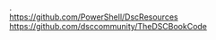 .<br>
https://github.com/PowerShell/DscResources<br>
https://github.com/dsccommunity/TheDSCBookCode<br>
